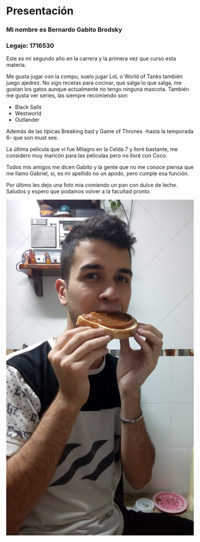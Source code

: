 <h1>Presentación</h1>
<h3>Mi nombre es Bernardo Gabito Brodsky</h3>
<h3>Legajo: 1716530</h3>
<p>Este es mi segundo año en la carrera y la primera vez que curso esta materia.</p>
<p>Me gusta jugar con la compu, suelo jugar LoL o World of Tanks también juego ajedrez. No sigo recetas para cocinar, que salga lo que salga, me gustan los gatos aunque actualmente no tengo ninguna mascota. También me gusta ver series, las siempre recomiendo son:</p>
<ul>
	<li>Black Sails</li>
	<li>Westworld</li>
	<li>Outlander</li>
</ul>
<p>Además de las típicas Breaking bad y Game of Thrones -hasta la temporada 6- que son must see.</p>
<p>La última película que ví fue Milagro en la Celda 7 y lloré bastante, me considero muy maricón para las peliculas pero no lloré con Coco.</p>
<p>Todos mis amigos me dicen Gabito y la gente que no me conoce piensa que me llamo Gabriel, si, es mi apellido no un apodo, pero cumple esa función.</p>
<p>Por último les dejo una foto mia comiendo un pan con dulce de leche. Saludos y espero que podamos volver a la facultad pronto.</p>
<img src="foto.jpg" alt="">
